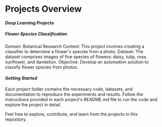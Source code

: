 # Projects Overview

#### *Deep Learning Projects*
##### *Flower Species Classification*
Domain: Botanical Research
Context: This project involves creating a classifier to determine a flower's species from a photo.
Dataset: The dataset comprises images of five species of flowers: daisy, tulip, rose, sunflower, and dandelion.
Objective: Develop an automation solution to classify flower species from photos.

#### *Getting Started*
Each project folder contains the necessary code, datasets, and documentation to reproduce the experiments and results. Follow the instructions provided in each project's README.md file to run the code and explore the project in detail.

Feel free to explore, contribute, and learn from the projects in this repository.
